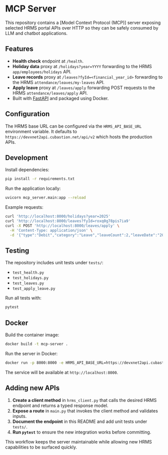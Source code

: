 # MCP Server

This repository contains a [Model Context Protocol (MCP)] server exposing selected HRMS portal APIs over HTTP so they can be safely consumed by LLM and chatbot applications.

## Features

- **Health check** endpoint at `/health`.
- **Holiday data** proxy at `/holidays?year=YYYY` forwarding to the HRMS `app/employees/holidays` API.
- **Leave records** proxy at `/leaves?fyId=<financial_year_id>` forwarding to the HRMS `attendance/leaves/my-leaves` API.
- **Apply leave** proxy at `/leaves/apply` forwarding POST requests to the HRMS `attendance/leaves/apply` API.
- Built with [FastAPI](https://fastapi.tiangolo.com/) and packaged using Docker.

## Configuration

The HRMS base URL can be configured via the `HRMS_API_BASE_URL` environment variable. It defaults to `https://devxnet2api.cubastion.net/api/v2` which hosts the production APIs.

## Development

Install dependencies:

```bash
pip install -r requirements.txt
```

Run the application locally:

```bash
uvicorn mcp_server.main:app --reload
```

Example requests:

```bash
curl 'http://localhost:8000/holidays?year=2025'
curl 'http://localhost:8000/leaves?fyId=roxq0g78pis7ia9'
curl -X POST 'http://localhost:8000/leaves/apply' \
  -H 'Content-Type: application/json' \
  -d '{"type":"Debit","category":"Leave","leaveCount":2,"leaveDate":"2025-08-24","comments":"Not feeling well","status":"Pending Approval"}'
```

## Testing

The repository includes unit tests under `tests/`:

- `test_health.py`
- `test_holidays.py`
- `test_leaves.py`
- `test_apply_leave.py`

Run all tests with:

```bash
pytest
```

## Docker

Build the container image:

```bash
docker build -t mcp-server .
```

Run the server in Docker:

```bash
docker run -p 8000:8000 -e HRMS_API_BASE_URL=https://devxnet2api.cubastion.net/api/v2 mcp-server
```

The service will be available at `http://localhost:8000`.

## Adding new APIs

1. **Create a client method** in `hrms_client.py` that calls the desired HRMS endpoint and returns a typed response model.
2. **Expose a route** in `main.py` that invokes the client method and validates inputs.
3. **Document the endpoint** in this README and add unit tests under `tests/`.
4. **Run `pytest`** to ensure the new integration works before committing.

This workflow keeps the server maintainable while allowing new HRMS capabilities to be surfaced quickly.
